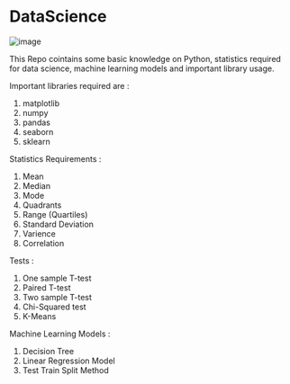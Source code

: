 # DataScience
![image](https://user-images.githubusercontent.com/69068577/166182460-c8679802-b98b-43cb-882e-3e1da4ab248a.png)

This Repo cointains some basic knowledge on Python, statistics required for data science, machine learning models and important library usage.

Important libraries required are :

1. matplotlib
2. numpy
3. pandas
4. seaborn
5. sklearn

Statistics Requirements :

1. Mean
2. Median
3. Mode
4. Quadrants
5. Range (Quartiles)
6. Standard Deviation
7. Varience
8. Correlation

Tests :

1. One sample T-test
2. Paired T-test
3. Two sample T-test
4. Chi-Squared test
5. K-Means

Machine Learning Models :

1. Decision Tree
2. Linear Regression Model
3. Test Train Split Method

